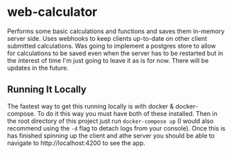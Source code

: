 # web-calculator

Performs some basic calculations and functions and saves them in-memory server side. Uses webhooks to keep clients up-to-date on other client submitted calculations. Was going to implement a postgres store to allow for calculations to be saved even when the server has to be restarted but in the interest of time I'm just going to leave it as is for now. There will be updates in the future.

## Running It Locally

The fastest way to get this running locally is with docker & docker-compose. To do it this way you must have both of these installed. Then in the root directory of this project just run `docker-compose up` (I would also recommend using the `-d` flag to detach logs from your console). Once this is has finished spinning up the client and athe server you should be able to navigate to http://localhost:4200 to see the app.
